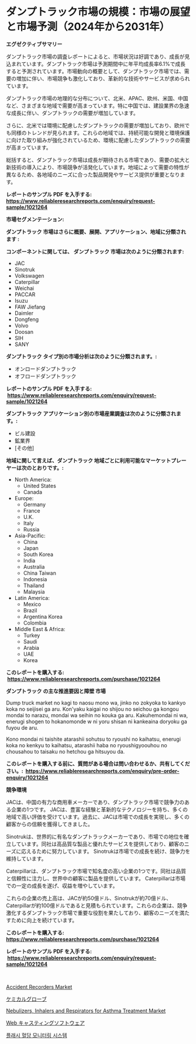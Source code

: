 <p><h1>ダンプトラック市場の規模：市場の展望と市場予測（2024年から2031年）</h1></p><p><strong>エグゼクティブサマリー</strong></p>
<p><p>ダンプトラック市場の調査レポートによると、市場状況は好調であり、成長が見込まれています。ダンプトラック市場は予測期間中に年平均成長率6.1%で成長すると予測されています。市場動向の概要として、ダンプトラック市場では、需要の増加に伴い、市場競争も激化しており、革新的な技術やサービスが求められています。</p><p>ダンプトラック市場の地理的な分布について、北米、APAC、欧州、米国、中国など、さまざまな地域で需要が高まっています。特に中国では、建設業界の急速な成長に伴い、ダンプトラックの需要が増加しています。</p><p>さらに、北米では環境に配慮したダンプトラックの需要が増加しており、欧州でも同様のトレンドが見られます。これらの地域では、持続可能な開発と環境保護に向けた取り組みが強化されているため、環境に配慮したダンプトラックの需要が高まっています。</p><p>総括すると、ダンプトラック市場は成長が期待される市場であり、需要の拡大と新技術の導入により、市場競争が活発化しています。地域によって需要の特性が異なるため、各地域のニーズに合った製品開発やサービス提供が重要となります。</p></p>
<p><strong>レポートのサンプル PDF を入手する: <a href="https://www.reliableresearchreports.com/enquiry/request-sample/1021264">https://www.reliableresearchreports.com/enquiry/request-sample/1021264</a></strong></p>
<p><strong>市場セグメンテーション:</strong></p>
<p><strong> ダンプトラック 市場はさらに概要、展開、アプリケーション、地域に分類されます :</strong></p>
<p><strong>コンポーネントに関しては、 ダンプトラック 市場は次のように分類されます: &nbsp;</strong></p>
<p><ul><li>JAC</li><li>Sinotruk</li><li>Volkswagen</li><li>Caterpillar</li><li>Weichai</li><li>PACCAR</li><li>Isuzu</li><li>FAW Jiefang</li><li>Daimler</li><li>Dongfeng</li><li>Volvo</li><li>Doosan</li><li>SIH</li><li>SANY</li></ul></p>
<p><strong> ダンプトラック タイプ別の市場分析は次のように分類されます。:</strong></p>
<p><ul><li>オンロードダンプトラック</li><li>オフロードダンプトラック</li></ul></p>
<p><strong>レポートのサンプル PDF を入手する: &nbsp;<a href="https://www.reliableresearchreports.com/enquiry/request-sample/1021264">https://www.reliableresearchreports.com/enquiry/request-sample/1021264</a></strong></p>
<p><strong> ダンプトラック アプリケーション別の市場産業調査は次のように分類されます。:</strong></p>
<p><ul><li>ビル建設</li><li>鉱業界</li><li>[その他]</li></ul></p>
<p><strong>地域に関して言えば、ダンプトラック 地域ごとに利用可能なマーケットプレーヤーは次のとおりです。:</strong></p>
<p><ul>
    <li>
        North America:
        <ul>
            <li>United States</li>
            <li>Canada</li>
        </ul>
    </li>
    <li>
        Europe:
        <ul>
            <li>Germany</li>
            <li>France</li>
            <li>U.K.</li>
            <li>Italy</li>
            <li>Russia</li>
        </ul>
    </li>
    <li>
        Asia-Pacific:
        <ul>
            <li>China</li>
            <li>Japan</li>
            <li>South Korea</li>
            <li>India</li>
            <li>Australia</li>
            <li>China Taiwan</li>
            <li>Indonesia</li>
            <li>Thailand</li>
            <li>Malaysia</li>
        </ul>
    </li>
    <li>
        Latin America:
        <ul>
            <li>Mexico</li>
            <li>Brazil</li>
            <li>Argentina Korea</li>
            <li>Colombia</li>
        </ul>
    </li>
    <li>
        Middle East & Africa:
        <ul>
            <li>Turkey</li>
            <li>Saudi</li>
            <li>Arabia</li>
            <li>UAE</li>
            <li>Korea</li>
        </ul>
    </li>
    </ul></p>
<p><strong>このレポートを購入する: &nbsp;<a href="https://www.reliableresearchreports.com/purchase/1021264">https://www.reliableresearchreports.com/purchase/1021264</a></strong></p>
<p><strong>ダンプトラック の主な推進要因と障壁 市場</strong></p>
<p><p>Dump truck market no kagi to naosu mono wa, jinko no zokyoka to kankyo koka no seijisei ga aru. Kon'yaku kaigai no shijou no seichou ga kongou mondai to narazu, mondai wa seihin no kouka ga aru. Kakuhemondai ni wa, enerugi shogen to hokanomonde w ni yoru shisan ni kankeaina doryoku ga fuyou de aru.</p><p>Kono mondai ni taishite atarashii sohutsu to ryoushi no kaihatsu, enerugi koka no kenkyu to kaihatsu, atarashii haba no ryoushigyoouhou no chousahou to taisaku no hetchou ga hitsuyou da.</p></p>
<p><strong>このレポートを購入する前に、質問がある場合は問い合わせるか、共有してください。:&nbsp; <a href="https://www.reliableresearchreports.com/enquiry/pre-order-enquiry/1021264">https://www.reliableresearchreports.com/enquiry/pre-order-enquiry/1021264</a></strong></p>
<p><strong>競争環境</strong></p>
<p><p>JACは、中国の有力な商用車メーカーであり、ダンプトラック市場で競争力のある企業の1つです。 JACは、豊富な経験と革新的なテクノロジーを持ち、多くの地域で高い評価を受けています。過去に、JACは市場での成長を実現し、多くの顧客からの信頼を獲得してきました。</p><p>Sinotrukは、世界的に有名なダンプトラックメーカーであり、市場での地位を確立しています。同社は高品質な製品と優れたサービスを提供しており、顧客のニーズに応えるために努力しています。 Sinotrukは市場での成長を続け、競争力を維持しています。</p><p>Caterpillarは、ダンプトラック市場で知名度の高い企業の1つです。同社は品質と信頼性に注力し、世界中の顧客に製品を提供しています。 Caterpillarは市場での一定の成長を遂げ、収益を増やしています。</p><p>これらの企業の売上高は、JACが約50億ドル、Sinotrukが約70億ドル、Caterpillarが約100億ドルであると見積もられています。これらの企業は、競争激化するダンプトラック市場で重要な役割を果たしており、顧客のニーズを満たすために向上を続けています。</p></p>
<p><strong>このレポートを購入する: &nbsp; <a href="https://www.reliableresearchreports.com/purchase/1021264">https://www.reliableresearchreports.com/purchase/1021264</a></strong></p>
<p><strong>レポートのサンプル PDF を入手する: &nbsp;<a href="https://www.reliableresearchreports.com/enquiry/request-sample/1021264">https://www.reliableresearchreports.com/enquiry/request-sample/1021264</a></strong><strong></strong></p>
<p>&nbsp;</p>
<p><p><a href="https://github.com/Sherrillcrooksxa8i18ucf2m/Market-Research-Report-List-1/blob/main/accident-recorders-market.md">Accident Recorders Market</a></p><p><a href="https://medium.com/@dx0328/%E5%8C%96%E5%AD%A6%E6%89%8B%E8%A2%8B%E5%B8%82%E5%A0%B4%E3%81%AF-%E5%B8%82%E5%A0%B4%E3%82%B7%E3%82%A7%E3%82%A2-%E5%B8%82%E5%A0%B4%E3%83%88%E3%83%AC%E3%83%B3%E3%83%89-%E3%81%8A%E3%82%88%E3%81%B3%E5%B8%82%E5%A0%B4%E6%88%90%E9%95%B7%E3%81%AB%E9%96%A2%E3%81%99%E3%82%8B%E6%83%85%E5%A0%B1%E3%82%92%E6%8F%90%E4%BE%9B%E3%81%97%E3%81%BE%E3%81%99-95d5098a180a">ケミカルグローブ</a></p><p><a href="https://view.publitas.com/reportprime-1/global-nebulizers-inhalers-and-respirators-for-asthma-treatment-market-by-types-applications-and-major-players-with-regional-growth-rate-analysis-and-development-situation-from-2023-to-2030/">Nebulizers, Inhalers and Respirators for Asthma Treatment Market</a></p><p><a href="https://medium.com/@darniecejuarezlvzuvvkzbus/%E3%82%A6%E3%82%A7%E3%83%96%E3%82%AD%E3%83%A3%E3%82%B9%E3%83%86%E3%82%A3%E3%83%B3%E3%82%B0%E3%82%BD%E3%83%95%E3%83%88%E3%82%A6%E3%82%A7%E3%82%A2%E5%B8%82%E5%A0%B4%E5%88%86%E6%9E%90-%E3%81%9D%E3%81%AEcagr-%E5%B8%82%E5%A0%B4%E3%82%BB%E3%82%B0%E3%83%A1%E3%83%B3%E3%83%86%E3%83%BC%E3%82%B7%E3%83%A7%E3%83%B3-%E3%81%8A%E3%82%88%E3%81%B3%E3%82%B0%E3%83%AD%E3%83%BC%E3%83%90%E3%83%AB%E7%94%A3%E6%A5%AD%E6%A6%82%E8%A6%81-d174553d7c48">Web キャスティングソフトウェア</a></p><p><a href="https://medium.com/@el_crea/%ED%94%8C%EB%9E%98%EC%8B%9C-%ED%8F%AC%EB%8F%84%EB%8B%B9-%EB%AA%A8%EB%8B%88%ED%84%B0%EB%A7%81-%EC%8B%9C%EC%8A%A4%ED%85%9C-%EC%8B%9C%EC%9E%A5-%EC%A0%84%EB%A7%9D-%EC%82%B0%EC%97%85-%EA%B0%9C%EC%9A%94-%EB%B0%8F-%EC%98%88%EC%B8%A1-2024%EB%85%84%EB%B6%80%ED%84%B0-2031%EB%85%84-b8999a5f3458">플래시 혈당 모니터링 시스템</a></p></p>